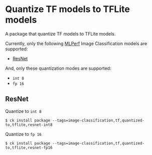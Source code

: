 # Quantize TF models to TFLite models

A package that quantize TF models to TFLite models.

Currently, only the following [MLPerf](http://github.com/mlperf/inference)
Image Classification models are supported:
- [ResNet](#resnet)

And, only these quantization modes are supported:
- `int 8`
- `fp 16`

<a name="resnet"></a>
## ResNet
Quantize to `int 8`
```
$ ck install package --tags=image-classification,tf,quantized-to,tflite,resnet-int8
```
Quantize to `fp 16`
```
$ ck install package --tags=image-classification,tf,quantized-to,tflite,resnet-fp16
```

